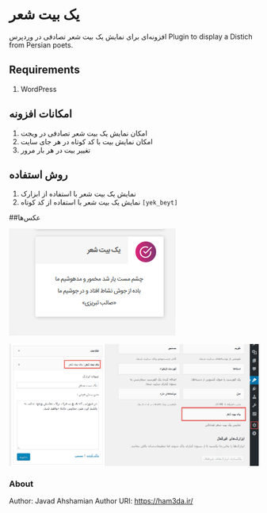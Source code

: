# یک بیت شعر 

افزونه‌ای برای نمایش یک بیت شعر تصادفی در وردپرس
Plugin to display a Distich from Persian poets.

## Requirements
1. WordPress

## امکانات افزونه
1. امکان نمایش یک بیت شعر تصادفی در ویجت
1. امکان نمایش بیت با کد کوتاه در هر جای سایت
1. تغییر بیت در هر بار مرور

## روش استفاده
1. نمایش یک بیت شعر با استفاده از ابزارک
1. نمایش یک بیت شعر با استفاده از کد کوتاه `[yek_beyt]`

##عکس‌ها

![screenshot 1](screenshot-2.png)

![screenshot 2](screenshot-1.png)

### About
Author: Javad Ahshamian
Author URI: https://ham3da.ir/